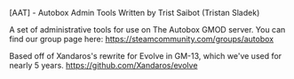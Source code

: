 [AAT] - Autobox Admin Tools
Written by Trist Saibot (Tristan Sladek)

A set of administrative tools for use on The Autobox GMOD server. You can find our group page here:
https://steamcommunity.com/groups/autobox

Based off of Xandaros's rewrite for Evolve in GM-13, which we've used for nearly 5 years.
https://github.com/Xandaros/evolve
